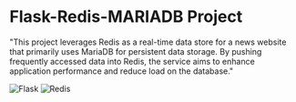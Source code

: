 # Flask-Redis-MARIADB Project

"This project leverages Redis as a real-time data store for a news website that primarily uses MariaDB for persistent data storage. By pushing frequently accessed data into Redis, the service aims to enhance application performance and reduce load on the database."


![Flask ](https://flask.palletsprojects.com/en/2.3.x/static/img/flask-logo.png)
![Redis ](https://redis.io/assets/img/redis-logo.svg)
